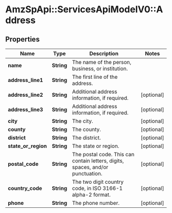 # AmzSpApi::ServicesApiModelV0::Address

## Properties
Name | Type | Description | Notes
------------ | ------------- | ------------- | -------------
**name** | **String** | The name of the person, business, or institution. | 
**address_line1** | **String** | The first line of the address. | 
**address_line2** | **String** | Additional address information, if required. | [optional] 
**address_line3** | **String** | Additional address information, if required. | [optional] 
**city** | **String** | The city. | [optional] 
**county** | **String** | The county. | [optional] 
**district** | **String** | The district. | [optional] 
**state_or_region** | **String** | The state or region. | [optional] 
**postal_code** | **String** | The postal code. This can contain letters, digits, spaces, and/or punctuation. | [optional] 
**country_code** | **String** | The two digit country code, in ISO 3166-1 alpha-2 format. | [optional] 
**phone** | **String** | The phone number. | [optional] 

